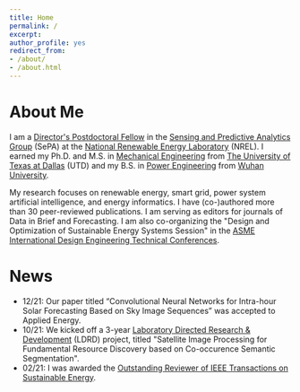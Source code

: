 ```yaml
---
title: Home 
permalink: /
excerpt: 
author_profile: yes
redirect_from:
- /about/
- /about.html
---
```

About Me
======
I am a [Director's Postdoctoral Fellow](https://www.nrel.gov/research/staff/cong-feng.html) in the [Sensing and Predictive Analytics Group](https://www.nrel.gov/grid/sensing-predictive-analytics.html) (SePA) at the [National Renewable Energy Laboratory](https://www.nrel.gov) (NREL). I earned my Ph.D. and M.S. in [Mechanical Engineering](https://me.utdallas.edu) from [The University of Texas at Dallas](https://www.utdallas.edu) (UTD) and my B.S. in [Power Engineering](https://en.whu.edu.cn/pmc/Departments___Groups/Department__of_Power_Engineering.htm) from [Wuhan University](https://en.whu.edu.cn).

My research focuses on renewable energy, smart grid, power system artificial intelligence, and energy informatics. I have (co-)authored more than 30 peer-reviewed publications. I am serving as editors for journals of Data in Brief and Forecasting. I am also co-organizing the "Design and Optimization of Sustainable Energy Systems Session" in the [ASME International Design Engineering Technical Conferences](https://event.asme.org/IDETC-CIE/Program).

News
======
* 12/21: Our paper titled “Convolutional Neural Networks for Intra-hour Solar Forecasting Based on Sky Image Sequences” was accepted to Applied Energy.
* 10/21: We kicked off a 3-year [Laboratory Directed Research & Development](https://www.energy.gov/cfo/listings/laboratory-directed-research-and-development-annual-reports) (LDRD) project, titled "Satellite Image Processing for Fundamental Resource Discovery based on Co-occurence Semantic Segmentation".
* 02/21: I was awarded the [Outstanding Reviewer of IEEE Transactions on Sustainable Energy](https://www.ieee-pes.org/images/files/SE_Outstanding_reviewers_2020.pdf).
